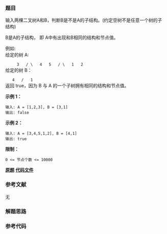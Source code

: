 ### 题目
输入两棵二叉树A和B，判断B是不是A的子结构。(约定空树不是任意一个树的子结构)

B是A的子结构， 即 A中有出现和B相同的结构和节点值。

例如:  
给定的树 A:

`     3  
    / \  
   4   5  
  / \  
 1   2`  
给定的树 B：

`   4  
  /  
 1`  
返回 true，因为 B 与 A 的一个子树拥有相同的结构和节点值。

**示例 1：**

    
    
    输入: A = [1,2,3], B = [3,1]
    输出: false
    

**示例 2：**

    
    
    输入: A = [3,4,5,1,2], B = [4,1]
    输出: true

**限制：**

`0 <= 节点个数 <= 10000`

 **[原题](https://leetcode-cn.com/problems/shu-de-zi-jie-gou-lcof/)**    **[代码文件]()**


### 参考文献
无

### 解题思路




### 参考代码

```go


```





